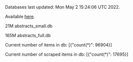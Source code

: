 Databases last updated: Mon May  2 15:24:06 UTC 2022. 

Available [here](https://github.com/cbeauhilton/ash-db/releases).


21M	abstracts_small.db

165M	abstracts_full.db

Current number of items in db:
[{"count(*)": 96904}]

Current number of scraped items in db:
[{"count(*)": 17695}]

